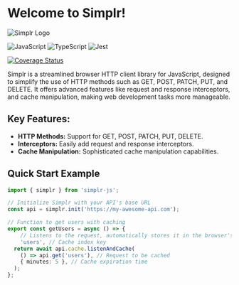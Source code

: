 # Welcome to Simplr!

![Simplr Logo](https://simplrjs.tech/logo.png)

![JavaScript](https://img.shields.io/badge/javascript-%23323330.svg?style=for-the-badge&logo=javascript&logoColor=%23F7DF1E)
![TypeScript](https://img.shields.io/badge/typescript-%23007ACC.svg?style=for-the-badge&logo=typescript&logoColor=white)
![Jest](https://img.shields.io/badge/-jest-%23C21325?style=for-the-badge&logo=jest&logoColor=white)

[![Coverage Status](https://coveralls.io/repos/github/uriielfl/lightie-request/badge.svg)](https://coveralls.io/github/uriielfl/lightie-request)

Simplr is a streamlined browser HTTP client library for JavaScript, designed to simplify the use of HTTP methods such as GET, POST, PATCH, PUT, and DELETE. It offers advanced features like request and response interceptors, and cache manipulation, making web development tasks more manageable.

## Key Features:

- **HTTP Methods:** Support for GET, POST, PATCH, PUT, DELETE.
- **Interceptors:** Easily add request and response interceptors.
- **Cache Manipulation:** Sophisticated cache manipulation capabilities.

## Quick Start Example

```ts
import { simplr } from 'simplr-js';

// Initialize Simplr with your API's base URL
const api = simplr.init('https://my-awesome-api.com');

// Function to get users with caching
export const getUsers = async () => {
    // Listens to the request, automatically stores it in the browser's cache, and delivers a cached response if available. Otherwise, it performs the request.
    'users', // Cache index key
  return await api.cache.listenAndCache(
    () => api.get('users'), // Request to be cached
    { minutes: 5 }, // Cache expiration time
  );
};
```
